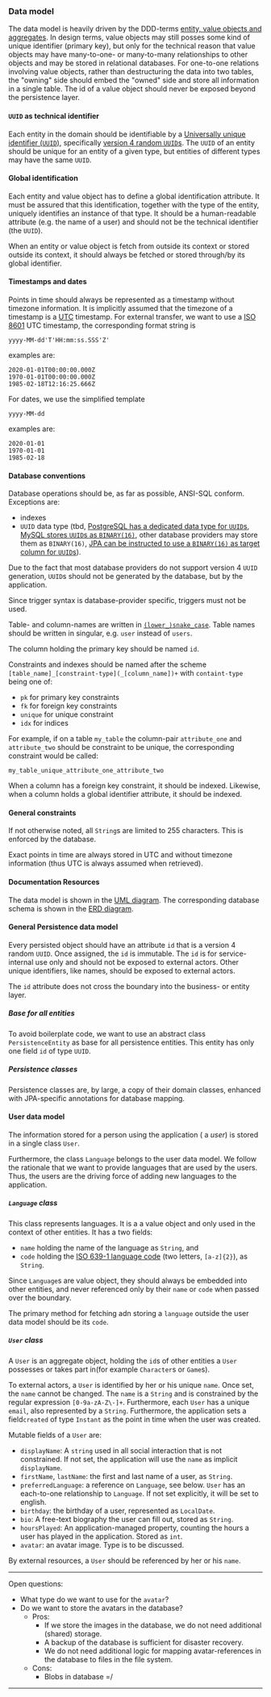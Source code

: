 ### Data model

The data model is heavily driven by the DDD-terms [entity, value objects and aggregates][dddBlocks].
In design terms, value objects may still posses some kind of unique identifier (primary key), but 
only for the technical reason that value objects may have many-to-one- or many-to-many relationships
to other objects and may be stored in relational databases. For one-to-one relations involving value 
objects, rather than destructuring the data into two tables, the "owning" side should embed the 
"owned" side and store all information in a single table. The id of a value object should never be
exposed beyond the persistence layer.

#### `UUID` as technical identifier
Each entity in the domain should be identifiable by a 
[Universally unique identifier (`UUID`)][uuid], specifically 
[version 4 random `UUID`s][randomUuid]. The `UUID` of an entity should be unique for an entity of a
given type, but entities of different types may have the same `UUID`.

#### Global identification

Each entity and value object has to define a global identification attribute. It must be assured 
that this identification, together with the type of the entity, uniquely identifies an instance of
that type. It should be a human-readable attribute (e.g. the name of a user) and should not be the
technical identifier (the `UUID`). 

When an entity or value object is fetch from outside its context or stored outside its context, it
should always be fetched or stored through/by its global identifier.

#### Timestamps and dates

Points in time should always be represented as a timestamp without timezone information. It is
implicitly assumed that the timezone of a timestamp is a [UTC][utc] timestamp. For external
transfer, we want to use a [ISO 8601][iso8601] UTC timestamp, the corresponding format string is

    yyyy-MM-dd'T'HH:mm:ss.SSS'Z'
examples are:

    2020-01-01T00:00:00.000Z
    1970-01-01T00:00:00.000Z
    1985-02-18T12:16:25.666Z
   
For dates, we use the simplified template

    yyyy-MM-dd
examples are:

    2020-01-01
    1970-01-01
    1985-02-18

#### Database conventions

Database operations should be, as far as possible, ANSI-SQL conform. Exceptions are:

- indexes
- `UUID` data type (tbd, [PostgreSQL has a dedicated data type for `UUID`s][postgresqlDataTypes], 
   [MySQL stores `UUID`s as `BINARY(16)`][mysqlUuid], other database providers may store them as 
   `BINARY(16)`,
   [JPA can be instructed to use a `BINARY(16)` as target column for `UUID`s][jpaUuidBin16]).

Due to the fact that most database providers do not support version 4 `UUID` generation, `UUID`s 
should not be generated by the database, but by the application.

Since trigger syntax is database-provider specific, triggers must not be used.

Table- and column-names are written in [`(lower_)snake_case`][snakeCase]. Table names should be 
written in singular, e.g. `user` instead of `users`.

The column holding the primary key should be named `id`.

Constraints and indexes should be named after the scheme 
`[table_name]_[constraint-type](_[column_name])+` with `containt-type` being one of:

- `pk` for primary key constraints
- `fk` for foreign key constraints
- `unique` for unique constraint
- `idx` for indices

For example, if on a table `my_table` the column-pair `attribute_one` and `attribute_two` should be 
constraint to be unique, the corresponding constraint would be called:

    my_table_unique_attribute_one_attribute_two
When a column has a foreign key constraint, it should be indexed. Likewise, when a column holds a 
global identifier attribute, it should be indexed.

#### General constraints

If not otherwise noted, all `String`s are limited to 255 characters. This is enforced by the
database.

Exact points in time are always stored in UTC and without timezone information (thus UTC is always
assumed when retrieved).

#### Documentation Resources

The data model is shown in the [UML diagram][uml]. The corresponding database schema is shown in the
[ERD diagram][erd].

#### General Persistence data model

Every persisted object should have an attribute `id` that is a version 4 random `UUID`.
Once  assigned, the `id` is immutable. The `id` is for service-internal use only and should not be 
exposed to external actors. Other unique identifiers, like names, should be exposed to external
actors.

The `id` attribute does not cross the boundary into the business- or entity layer.

##### Base for all entities

To avoid boilerplate code, we want to use an abstract class `PersistenceEntity` as base for all 
persistence entities. This entity has only one field `id` of type `UUID`.

##### Persistence classes

Persistence classes are, by large, a copy of their domain classes, enhanced with JPA-specific 
annotations for database mapping.

#### User data model

The information stored for a person using the application ( a *user*) is stored in a single class
`User`.

Furthermore, the class `Language` belongs to the user data model. We follow the rationale that we
want to provide languages that are used by the users. Thus, the users are the driving force of 
adding new languages to the application.

##### `Language` class

This class represents languages. It is a a value object and only used in the context of other 
entities. It has a two fields:

- `name` holding the name of the language as `String`, and
- `code` holding the [ISO 639-1 language code][iso639-1] (two letters, `[a-z]{2}`), as `String`.

Since `Language`s are value object, they should always be embedded into other entities, and never 
referenced only by their `name` or `code` when passed over the boundary.

The primary method for fetching adn storing a `language` outside the user data model should be its 
`code`.

##### `User` class

A `User` is an aggregate object, holding the `id`s of other entities a `User` possesses or takes 
part in(for example `Character`s or `Game`s).
 
To external actors, a `User` is identified by her or his unique `name`. Once set, the `name` cannot
be changed. The `name` is a `String` and is constrained by the regular expression `[0-9a-zA-Z\-]+`.
Furthermore, each `User` has a unique `email`, also represented by a `String`. Furthermore, the
 application sets a field`created` of type `Instant` as the point in time when the user was created.

Mutable fields of a `User` are:

- `displayName`: A `string` used in all social interaction that is not constrained. If not set,
  the application will use the `name` as implicit `displayName`.
- `firstName`, `lastName`: the first and last name of a user, as `String`.
- `preferredLanguage`: a reference on `Language`, see below. `User` has an each-to-one relationship 
  to `Language`. If not set explicitly, it will be set to english.
- `birthday`: the birthday of a user, represented as `LocalDate`.
- `bio`: A free-text biography the user can fill out, stored as `String`.
- `hoursPlayed`: An application-managed property, counting the hours a user has played in the 
   application. Stored as `int`.
- `avatar`: an avatar image. Type is to be discussed.

By external resources, a `User` should be referenced by her or his `name`.

---
Open questions:

- What type do we want to use for the `avatar`?
- Do we want to store the avatars in the database?
  - Pros: 
    - If we store the images in the database, we do not need additional (shared) storage.
    - A backup of the database is sufficient for disaster recovery.
    - We do not need additional logic for mapping avatar-references in the database to files in the
      file system.
  - Cons:
    - Blobs in database =/
---  

[dddBlocks]: https://en.wikipedia.org/wiki/Domain-driven_design#Building_blocks
[uuid]: https://en.wikipedia.org/wiki/Universally_unique_identifier
[randomUuid]: https://en.wikipedia.org/wiki/Universally_unique_identifier#Version_4_(random)
[utc]: https://en.wikipedia.org/wiki/Coordinated_Universal_Time
[iso8601]: https://en.wikipedia.org/wiki/Coordinated_Universal_Time
[postgresqlDataTypes]: https://www.postgresqltutorial.com/postgresql-data-types/
[mysqlUuid]: https://mysqlserverteam.com/mysql-8-0-uuid-support/
[uuid-ossp]: https://www.postgresql.org/docs/10/uuid-ossp.html
[jpaUuidBin16]: https://phauer.com/2016/uuids-hibernate-mysql/
[snakeCase]: https://en.wikipedia.org/wiki/Snake_case
[uml]: UML.puml
[erd]: ERD.puml
[iso639-1]: https://en.wikipedia.org/wiki/List_of_ISO_639-1_codes